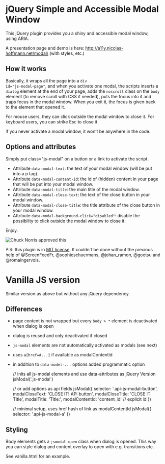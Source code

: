 # jQuery Simple and Accessible Modal Window

This jQuery plugin provides you a shiny and accessible modal window, using ARIA.

A presentation page and demo is here: http://a11y.nicolas-hoffmann.net/modal/ (with styles, etc.)

## How it works

Basically, it wraps all the page into a <code>div id="js-modal-page"</code>, and when you activate one modal, the scripts inserts a <code>dialog</code> element at the end of your page, adds the <code>noscroll</code> class on the <code>body</code> element (to remove scroll with CSS if needed), puts the focus into it and traps focus in the modal window. When you exit it, the focus is given back to the element that opened it.

For mouse users, they can click outside the modal window to close it. For keyboard users, you can strike Esc to close it.

If you never activate a modal window, it won’t be anywhere in the code.

## Options and attributes

Simply put class="js-modal" on a button or a link to activate the script.

- Attribute <code>data-modal-text</code>: the text of your modal window (will be put into a p tag).
- Attribute <code>data-modal-content-id</code>: the id of (hidden) content in your page that will be put into your modal window.
- Attribute <code>data-modal-title</code>: the main title of the modal window.
- Attribute <code>data-modal-close-text</code>: the text of the close button in your modal window.
- Attribute <code>data-modal-close-title</code>: the title attribute of the close button in your modal window.
- Attribute <code>data-modal-background-click="disabled"</code>: disable the possibility to click outside the modal window to close it.

Enjoy.

<img src="http://www.nicolas-hoffmann.net/bordel/chuck-norris1.jpg" alt="Chuck Norris approved this" />

P.S: this plugin is in [MIT license](https://github.com/nico3333fr/jquery-accessible-modal-window-aria/blob/master/LICENSE). It couldn't be done without the precious help of @ScreenFeedFr, @sophieschuermans, @johan_ramon, @goetsu and @romaingervois.


# Vanilla JS version

Similar version as above but without any jQuery dependency.

## Differences

- page content is not wrapped but every ``body > *`` element is deactivated when dialog is open
- dialog is reused and only deactivated if closed
- ``js-modal`` elements are not automatically activated as modals (see next)
- uses ``a[href=#...]`` if available as modalContentId
- in addition to ``data-model-...`` options added programmatic option

    // inits all js-modal elements and use data-attributes as jQuery Version
    jsModal('.js-modal')

    // or add options as api fields
    jsModal({
      selector: '.api-js-modal-button',
      modalCloseText: 'CLOSE IT! API button',
      modalCloseTitle: 'CLOSE IT Title',
      modalTitle: 'Title:',
      modalContentId: 'content_id' // explicit id
    })

    // minimal setup, uses href hash of link as modalContentId
    jsModal({
      selector: '.api-js-modal-a'
    })



## Styling

Body elements gets a ``jsmodal-open`` class when dialog is opened. This way you can style dialog and content overlay to open with e.g. transitions etc.

See vanilla.html for an example.



